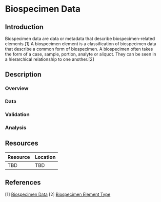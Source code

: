 # Biospecimen Data #
## Introduction ##
Biospecimen data are data or metadata that describe biospecimen-related elements.[1] A biospecimen element is a classification of biospecimen data that describe a common form of biospecimen. A biospecimen often takes the form of a case, sample, portion, analyte or aliquot. They can be seen in a hierarchical relationship to one another.[2]
## Description ##
### Overview ###
### Data ###
### Validation ###
### Analysis ###
## Resources ##
| Resource | Location |
| --- | --- |
| TBD | TBD | 
## References ##
[1] [Biospecimen Data](https://wiki.nci.nih.gov/display/TCGA/Biospecimen+data)
[2] [Biospecimen Element Type](https://wiki.nci.nih.gov/display/TCGA/Biospecimen+element+type)
